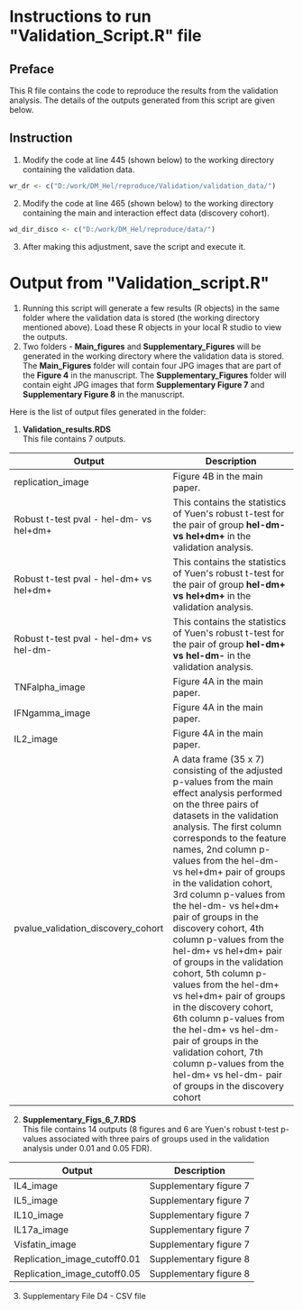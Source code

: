 # Instructions to run "Validation_Script.R" file
## Preface
This R file contains the code to reproduce the results from the validation analysis.
The details of the outputs generated from this script are given below.

## Instruction
1. Modify the code at line 445 (shown below) to the working directory containing the validation data.
```R
wr_dr <- c("D:/work/DM_Hel/reproduce/Validation/validation_data/")
```
2. Modify the code at line 465 (shown below) to the working directory containing the main and interaction effect data (discovery cohort).
```R
wd_dir_disco <- c("D:/work/DM_Hel/reproduce/data/")
```
3. After making this adjustment, save the script and execute it.

# Output from "Validation_script.R"
1) Running this script will generate a few results (R objects) in the same folder where the validation data is stored (the working directory mentioned above). Load these R objects in your local R studio to view the outputs.
2) Two folders - **Main_figures** and **Supplementary_Figures** will be generated in the working directory where the validation data is stored. The **Main_Figures** folder will contain four JPG images that are part of the **Figure 4** in the manuscript. The **Supplementary_Figures** folder will contain eight JPG images that form **Supplementary Figure 7** and **Supplementary Figure 8** in the manuscript.

Here is the list of output files generated in the folder:
1) **Validation_results.RDS**<br>
This file contains 7 outputs.

|Output|Description|
|---|---|
|replication_image| Figure 4B in the main paper.|
|Robust t-test pval - hel-dm- vs hel+dm+| This contains the statistics of Yuen's robust t-test for the pair of group **hel-dm- vs hel+dm+** in the validation analysis.|
|Robust t-test pval - hel-dm+ vs hel+dm+| This contains the statistics of Yuen's robust t-test for the pair of group **hel-dm+ vs hel+dm+** in the validation analysis.|
|Robust t-test pval - hel-dm+ vs hel-dm-| This contains the statistics of Yuen's robust t-test for the pair of group **hel-dm+ vs hel-dm-** in the validation analysis.|
|TNFalpha_image| Figure 4A in the main paper.|
|IFNgamma_image| Figure 4A in the main paper.|
|IL2_image| Figure 4A in the main paper.|
|pvalue_validation_discovery_cohort|A data frame (35 x 7) consisting of the adjusted p-values from the main effect analysis performed on the three pairs of datasets in the validation analysis. The first column corresponds to the feature names, 2nd column p-values from the hel-dm- vs hel+dm+ pair of groups in the validation cohort, 3rd column p-values from the hel-dm- vs hel+dm+ pair of groups in the discovery cohort, 4th column p-values from the hel-dm+ vs hel+dm+ pair of groups in the validation cohort, 5th column p-values from the hel-dm+ vs hel+dm+ pair of groups in the discovery cohort, 6th column p-values from the hel-dm+ vs hel-dm- pair of groups in the validation cohort, 7th column p-values from the hel-dm+ vs hel-dm- pair of groups in the discovery cohort |
2) **Supplementary_Figs_6_7.RDS**<br>
This file contains 14 outputs (8 figures and 6 are Yuen's robust t-test p-values associated with three pairs of groups used in the validation analysis under 0.01 and 0.05 FDR).

|Output|Description|
|---|---|
|IL4_image| Supplementary figure 7|
|IL5_image| Supplementary figure 7|
|IL10_image| Supplementary figure 7|
|IL17a_image| Supplementary figure 7|
|Visfatin_image| Supplementary figure 7|
|Replication_image_cutoff0.01| Supplementary figure 8|
|Replication_image_cutoff0.05| Supplementary figure 8|

3) Supplementary File D4 - CSV file





